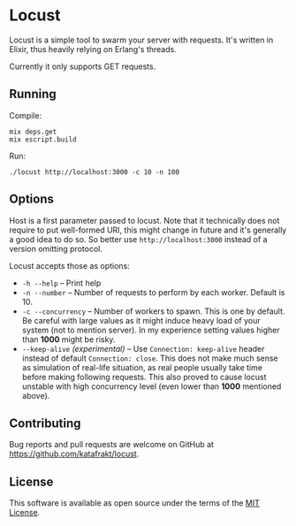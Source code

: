 # Locust

Locust is a simple tool to swarm your server with requests. It's written in Elixir, thus heavily relying on Erlang's threads.

Currently it only supports GET requests.

## Running

 Compile:
```
mix deps.get
mix escript.build
```

Run:
```
./locust http://localhost:3000 -c 10 -n 100
```

## Options

Host is a first parameter passed to locust. Note that it technically does not require to put well-formed URI, this might change in future and it's generally a good idea to do so. So better use `http://localhost:3000` instead of a version omitting protocol.

Locust accepts those as options:

* `-h --help` – Print help
* `-n --number` – Number of requests to perform by each worker. Default is 10.
* `-c --concurrency` – Number of workers to spawn. This is one by default. Be careful with large values as it might induce heavy load of your system (not to mention server). In my experience setting values higher than **1000** might be risky.
* `--keep-alive` _(experimental)_ –  Use `Connection: keep-alive` header instead of default `Connection: close`. This does not make much sense as simulation of real-life situation, as real people usually take time before making following requests. This also proved to cause locust unstable with high concurrency level (even lower than **1000** mentioned above).

## Contributing

Bug reports and pull requests are welcome on GitHub at https://github.com/katafrakt/locust.

## License

This software is available as open source under the terms of the [MIT License](http://opensource.org/licenses/MIT).
